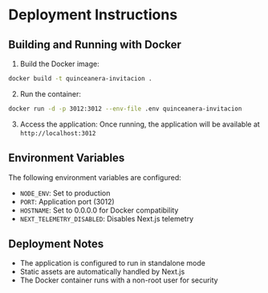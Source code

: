 # Deployment Instructions

## Building and Running with Docker

1. Build the Docker image:
```bash
docker build -t quinceanera-invitacion .
```

2. Run the container:
```bash
docker run -d -p 3012:3012 --env-file .env quinceanera-invitacion
```

3. Access the application:
Once running, the application will be available at `http://localhost:3012`

## Environment Variables
The following environment variables are configured:
- `NODE_ENV`: Set to production
- `PORT`: Application port (3012)
- `HOSTNAME`: Set to 0.0.0.0 for Docker compatibility
- `NEXT_TELEMETRY_DISABLED`: Disables Next.js telemetry

## Deployment Notes
- The application is configured to run in standalone mode
- Static assets are automatically handled by Next.js
- The Docker container runs with a non-root user for security